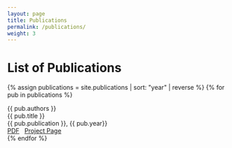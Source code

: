 ```yaml
---
layout: page
title: Publications
permalink: /publications/
weight: 3
---
```


# **List of Publications**

{% assign publications = site.publications | sort: "year" | reverse %}
{% for pub in publications %}
<div class="pubitem">
  <div class="pubauthors">
    {{ pub.authors }}
  </div>
  <div class="pubtitle">
    {{ pub.title }}
  </div>
  <div class="pubinfo">
    {{ pub.publication }}, {{ pub.year}}
  </div>
</div>
<div class="publinks">
  <a href="/download/{{ pub.slug}}.pdf"><i class="far fa-file-pdf"></i> PDF</a>&nbsp;&nbsp;
  <a href="{{pub.url}}"><i class="fas fa-link"></i> Project Page</a>
</div>
{% endfor %}